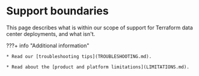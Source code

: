 # Support boundaries

This page describes what is within our scope of support for Terraform data center deployments, and what isn't. 

???+ info "Additional information"
    
    * Read our [troubleshooting tips](TROUBLESHOOTING.md).

    * Read about the [product and platform limitations](LIMITATIONS.md).


